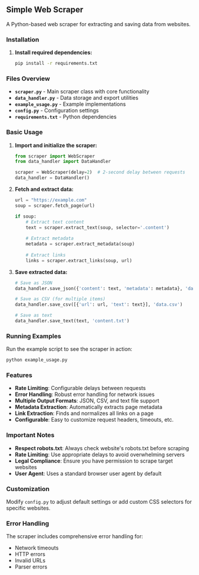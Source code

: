 ## Simple Web Scraper

A Python-based web scraper for extracting and saving data from websites.

### Installation

1. **Install required dependencies:**
   ```bash
   pip install -r requirements.txt
   ```

### Files Overview

- **`scraper.py`** - Main scraper class with core functionality
- **`data_handler.py`** - Data storage and export utilities
- **`example_usage.py`** - Example implementations
- **`config.py`** - Configuration settings
- **`requirements.txt`** - Python dependencies

### Basic Usage

1. **Import and initialize the scraper:**
   ```python
   from scraper import WebScraper
   from data_handler import DataHandler
   
   scraper = WebScraper(delay=2)  # 2-second delay between requests
   data_handler = DataHandler()
   ```

2. **Fetch and extract data:**
   ```python
   url = "https://example.com"
   soup = scraper.fetch_page(url)
   
   if soup:
       # Extract text content
       text = scraper.extract_text(soup, selector='.content')
       
       # Extract metadata
       metadata = scraper.extract_metadata(soup)
       
       # Extract links
       links = scraper.extract_links(soup, url)
   ```

3. **Save extracted data:**
   ```python
   # Save as JSON
   data_handler.save_json({'content': text, 'metadata': metadata}, 'data.json')
   
   # Save as CSV (for multiple items)
   data_handler.save_csv([{'url': url, 'text': text}], 'data.csv')
   
   # Save as text
   data_handler.save_text(text, 'content.txt')
   ```

### Running Examples

Run the example script to see the scraper in action:
```bash
python example_usage.py
```

### Features

- **Rate Limiting**: Configurable delays between requests
- **Error Handling**: Robust error handling for network issues
- **Multiple Output Formats**: JSON, CSV, and text file support
- **Metadata Extraction**: Automatically extracts page metadata
- **Link Extraction**: Finds and normalizes all links on a page
- **Configurable**: Easy to customize request headers, timeouts, etc.

### Important Notes

- **Respect robots.txt**: Always check website's robots.txt before scraping
- **Rate Limiting**: Use appropriate delays to avoid overwhelming servers
- **Legal Compliance**: Ensure you have permission to scrape target websites
- **User Agent**: Uses a standard browser user agent by default

### Customization

Modify `config.py` to adjust default settings or add custom CSS selectors for specific websites.

### Error Handling

The scraper includes comprehensive error handling for:
- Network timeouts
- HTTP errors
- Invalid URLs
- Parser errors